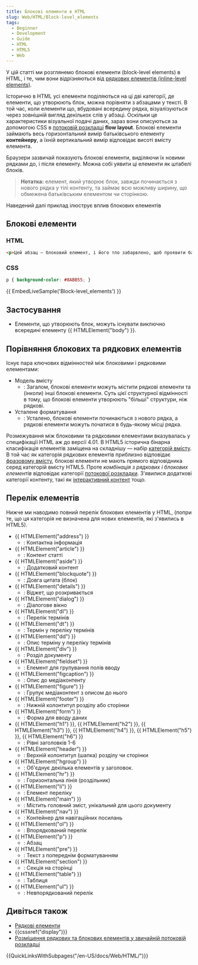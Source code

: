 ```yaml
---
title: Блокові елементи в HTML
slug: Web/HTML/Block-level_elements
tags:
  - Beginner
  - Development
  - Guide
  - HTML
  - HTML5
  - Web
---
```


У цій статті ми розглянемо блокові елементи (block-level elements) в HTML, і те, чим вони відрізняються від [рядкових елементів (inline-level elements)](/uk/docs/Web/HTML/Inline_elements).

Історично в HTML усі елементи поділяються на ці дві категорії, де елементи, що утворюють блок, можна порівняти з абзацами у тексті. В той час, коли елементи що, вбудовані всередину рядка, візуалізуються через зовнішній вигляд декількох слів у абзаці. Оскільки це характеристики візуальної подачі даних, зараз вони описуються за допомогою CSS в [потоковій розкладці](/uk/docs/Web/CSS/CSS_Flow_Layout) **flow layout**. Блокові елементи займають весь горизонтальний вимір батьківського елементу **контейнеру**, а їхній вертикальний вимір відповідає висоті вмісту елемента. 

Браузери зазвичай показують блокові елементи, виділяючи їх новими рядками до, і після елементу. Можна собі уявити ці елементи як штабелі блоків.

> **Нотатка:** елемент, який утворює блок, завжди починається з нового рядка у тілі контенту, та займає всю можливу ширину, що обмежена батьківським елементом чи сторінкою.

Наведений далі приклад ілюструє вплив блокових елементів

## Блокові елементи

### HTML

```html
<p>Цей абзац — блоковий елемент, і його тло забарвлено, щоб проявити батьківський елемент абзацу.</p>
```

### CSS

```css
p { background-color: #8ABB55; }
```

{{ EmbedLiveSample('Block-level_elements') }}

## Застосування

- Елементи, що утворюють блок, можуть існувати виключно всередині елементу {{ HTMLElement("body") }}.

## Порівняння блокових та рядкових елементів

Існує пара ключових відмінностей між блоковими і рядковими елементами:

- Модель вмісту
  - : Загалом, блокові елементи можуть містити рядкові елементи та (інколи) інші блокові елементи. Суть цієї структурної відмінності в тому, що блокові елементи утворюють "більші" структури, ніж рядкові.
- Усталене форматування
  - : Усталено, блокові елементи починаються з нового рядка, а рядкові елементи можуть початися в будь-якому місці рядка.

Розмежування між блоковими та рядковими елементами вказувалась у специфікації HTML аж до версії 4.01. В HTML5 історична бінарна класифікація елементів заміщена на складнішу — набір [категорій вмісту](/uk/docs/Web/Guide/HTML/Content_categories). В той час як категорія рядкових елементів приблизно відповідає [фразовому вмісту](/uk/docs/Web/Guide/HTML/Content_categories#phrasing_content), блокові елементи не мають прямого відповідника серед категорій вмісту HTML5. Проте _комбінація з рядкових і блокових елементів_ відповідає категорії [потокової розкладки](/uk/docs/Web/Guide/HTML/Content_categories#flow_content). З'явилися додаткові категорії контенту, такі як [інтерактивний контент](/uk/docs/Web/Guide/HTML/Content_categories#interactive_content) тощо.

## Перелік елементів

Нижче ми наводимо повний перелік блокових елементів у HTML, (попри те, що ця категорія не визначена для нових елементів, які з'явились в HTML5).

- {{ HTMLElement("address") }}
  - : Контактна інформація
- {{ HTMLElement("article") }}
  - : Контент статті
- {{ HTMLElement("aside") }}
  - : Додатковий контент
- {{ HTMLElement("blockquote") }}
  - : Довга цитата (блок)
- {{ HTMLElement("details") }}
  - : Віджет, що розкривається
- {{ HTMLElement("dialog") }}
  - : Діалогове вікно
- {{ HTMLElement("dl") }}
  - : Перелік термінів
- {{ HTMLElement("dt") }}
  - : Термін у переліку термінів
- {{ HTMLElement("dd") }}
  - : Опис терміну у переліку термінів
- {{ HTMLElement("div") }}
  - : Розділ документу
- {{ HTMLElement("fieldset") }}
  - : Елемент для групування полів вводу
- {{ HTMLElement("figcaption") }}
  - : Опис до медіаконтенту
- {{ HTMLElement("figure") }}
  - : Групує медіаконтент з описом до нього
- {{ HTMLElement("footer") }}
  - : Нижній колонтитул розділу або сторінки
- {{ HTMLElement("form") }}
  - : Форма для вводу даних
- {{ HTMLElement("h1") }}, {{ HTMLElement("h2") }}, {{ HTMLElement("h3") }}, {{ HTMLElement("h4") }}, {{ HTMLElement("h5") }}, {{ HTMLElement("h6") }}
  - : Рівні заголовків 1-6
- {{ HTMLElement("header") }}
  - : Верхній колонтитул (шапка) розділу чи сторінки
- {{ HTMLElement("hgroup") }}
  - : Об'єднує декілька елементів у заголовок.
- {{ HTMLElement("hr") }}
  - : Горизонтальна лінія (роздільник)
- {{ HTMLElement("li") }}
  - : Елемент переліку
- {{ HTMLElement("main") }}
  - : Містить головний зміст, унікальний для цього документу
- {{ HTMLElement("nav") }}
  - : Контейнер для навігаційних посилань
- {{ HTMLElement("ol") }}
  - : Впорядкований перелік
- {{ HTMLElement("p") }}
  - : Абзац
- {{ HTMLElement("pre") }}
  - : Текст з попереднім форматуванням
- {{ HTMLElement("section") }}
  - : Секція на сторінці
- {{ HTMLElement("table") }}
  - : Таблиця
- {{ HTMLElement("ul") }}
  - : Невпорядкований перелік

## Дивіться також

- [Рядкові елементи](/uk/docs/Web/HTML/Inline_elements)
- {{cssxref("display")}}
- [Розміщення рядкових та блокових елементів у звичайній потоковій розкладці](/uk/docs/Web/CSS/CSS_Flow_Layout/Block_and_Inline_Layout_in_Normal_Flow)

{{QuickLinksWithSubpages("/en-US/docs/Web/HTML/")}}
